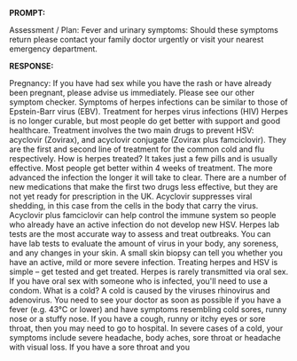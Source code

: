 **PROMPT:**

Assessment / Plan: Fever and urinary symptoms: Should these symptoms return please contact your family doctor urgently or visit your nearest emergency department.

**RESPONSE:**

   Pregnancy: If you have had sex while you have the rash or have already been pregnant, please advise us immediately.  Please see our other symptom checker. Symptoms of herpes infections can be similar to those of Epstein-Barr virus (EBV).  Treatment for herpes virus infections (HIV)  Herpes is no longer curable, but most people do get better with support and good healthcare. Treatment involves the two main drugs to prevent HSV: acyclovir (Zovirax), and acyclovir conjugate (Zovirax plus famciclovir). They are the first and second line of treatment for the common cold and flu respectively.  How is herpes treated? It takes just a few pills and is usually effective. Most people get better within 4 weeks of treatment. The more advanced the infection the longer it will take to clear.  There are a number of new medications that make the first two drugs less effective, but they are not yet ready for prescription in the UK. Acyclovir suppresses viral shedding, in this case from the cells in the body that carry the virus. Acyclovir plus famciclovir can help control the immune system so people who already have an active infection do not develop new HSV.  Herpes lab tests are the most accurate way to assess and treat outbreaks. You can have lab tests to evaluate the amount of virus in your body, any soreness, and any changes in your skin. A small skin biopsy can tell you whether you have an active, mild or more severe infection.  Treating herpes and HSV is simple – get tested and get treated.  Herpes is rarely transmitted via oral sex. If you have oral sex with someone who is infected, you'll need to use a condom.  What is a cold? A cold is caused by the viruses rhinovirus and adenovirus. You need to see your doctor as soon as possible if you have a fever (e.g. 43°C or lower) and have symptoms resembling cold sores, runny nose or a stuffy nose. If you have a cough, runny or itchy eyes or sore throat, then you may need to go to hospital.  In severe cases of a cold, your symptoms include severe headache, body aches, sore throat or headache with visual loss. If you have a sore throat and you